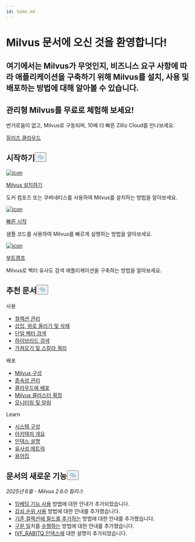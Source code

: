```yaml
---
id: home.md
---
```

<div class="doc-h1-wrapper">
<p><h1 class="title">
Milvus 문서에 오신 것을 환영합니다!</h1></p>
<p><h2 class="sub-title">
여기에서는 Milvus가 무엇인지, 비즈니스 요구 사항에 따라 애플리케이션을 구축하기 위해 Milvus를 설치, 사용 및 배포하는 방법에 대해 알아볼 수 있습니다.</h2></p>
</div>
<div class="doc-home-promotion-wrapper">
  <div class="promotion-content">
    <h2 class="promotion-title">관리형 Milvus를 무료로 체험해 보세요!</h2>
    <p class="promotion-desc">번거로움이 없고, Milvus로 구동되며, 10배 더 빠른 Zilliz Cloud를 만나보세요.</p>
  </div>
  <div class="cta-wrapper">
   <a class="cta-global" href="https://cloud.zilliz.com/signup?utm_source=partner&utm_medium=referral&utm_campaign=2025-02-24_doc_home_milvus.io">질리즈 클라우드</a></div>
</div>
<h2 id="Get-Started" class="common-anchor-header">시작하기<button data-href="#Get-Started" class="anchor-icon" translate="no">
      <svg translate="no"
        aria-hidden="true"
        focusable="false"
        height="20"
        version="1.1"
        viewBox="0 0 16 16"
        width="16"
      >
        <path
          fill="#0092E4"
          fill-rule="evenodd"
          d="M4 9h1v1H4c-1.5 0-3-1.69-3-3.5S2.55 3 4 3h4c1.45 0 3 1.69 3 3.5 0 1.41-.91 2.72-2 3.25V8.59c.58-.45 1-1.27 1-2.09C10 5.22 8.98 4 8 4H4c-.98 0-2 1.22-2 2.5S3 9 4 9zm9-3h-1v1h1c1 0 2 1.22 2 2.5S13.98 12 13 12H9c-.98 0-2-1.22-2-2.5 0-.83.42-1.64 1-2.09V6.25c-1.09.53-2 1.84-2 3.25C6 11.31 7.55 13 9 13h4c1.45 0 3-1.69 3-3.5S14.5 6 13 6z"
        ></path>
      </svg>
    </button></h2><div class="card-wrapper">
<div class="start_card_container">
  
   <a href="/docs/ko/v2.6.x/install_standalone-docker.md"> <img translate="no" src="/docs/v2.6.x/assets/home_install.svg" alt="icon" />
   </a> <a href="/docs/ko/v2.6.x/install_standalone-docker.md"> <p class="link-btn">Milvus 설치하기</p> </a><p>도커 컴포즈 또는 쿠버네티스를 사용하여 Milvus를 설치하는 방법을 알아보세요.</p>
</div>
<div class="start_card_container">
  
   <a href="/docs/ko/v2.6.x/quickstart.md"> <img translate="no" src="/docs/v2.6.x/assets/home_quick_start.svg" alt="icon" />
   </a> <a href="/docs/ko/v2.6.x/quickstart.md"> <p class="link-btn">빠른 시작</p> </a><p>샘플 코드를 사용하여 Milvus를 빠르게 실행하는 방법을 알아보세요.</p>
</div>
<div class="start_card_container">
  
   <a href="/bootcamp"> <img translate="no" src="/docs/v2.6.x/assets/home_bootcamp.svg" alt="icon" />
   </a> <a href="/bootcamp"> <p class="link-btn">부트캠프</p> </a><p>
  Milvus로 벡터 유사도 검색 애플리케이션을 구축하는 방법을 알아보세요.  </p>
</div>
</div>
<h2 id="Recommended-articles" class="common-anchor-header">추천 문서<button data-href="#Recommended-articles" class="anchor-icon" translate="no">
      <svg translate="no"
        aria-hidden="true"
        focusable="false"
        height="20"
        version="1.1"
        viewBox="0 0 16 16"
        width="16"
      >
        <path
          fill="#0092E4"
          fill-rule="evenodd"
          d="M4 9h1v1H4c-1.5 0-3-1.69-3-3.5S2.55 3 4 3h4c1.45 0 3 1.69 3 3.5 0 1.41-.91 2.72-2 3.25V8.59c.58-.45 1-1.27 1-2.09C10 5.22 8.98 4 8 4H4c-.98 0-2 1.22-2 2.5S3 9 4 9zm9-3h-1v1h1c1 0 2 1.22 2 2.5S13.98 12 13 12H9c-.98 0-2-1.22-2-2.5 0-.83.42-1.64 1-2.09V6.25c-1.09.53-2 1.84-2 3.25C6 11.31 7.55 13 9 13h4c1.45 0 3-1.69 3-3.5S14.5 6 13 6z"
        ></path>
      </svg>
    </button></h2><div class="doc-home-recommend-section">
<div class="recomment-item">
  <p>사용</p>
<ul>
<li><a href="/docs/ko/v2.6.x/manage-collections.md">컬렉션 관리</a></li>
<li><a href="/docs/ko/v2.6.x/insert-update-delete.md">삽입, 위로 올리기 및 삭제</a></li>
<li><a href="/docs/ko/v2.6.x/single-vector-search.md">단일 벡터 검색</a></li>
<li><a href="/docs/ko/v2.6.x/multi-vector-search.md">하이브리드 검색</a></li>
<li><a href="/docs/ko/v2.6.x/get-and-scalar-query.md">가져오기 및 스칼라 쿼리</a></li>
</ul>
</div>
<div class="recomment-item">
  <p>배포</p>
<ul>
<li><a href="/docs/ko/v2.6.x/configure-docker.md">Milvus 구성</a></li>
<li><a href="/docs/ko/v2.6.x/deploy_s3.md">종속성 관리</a></li>
<li><a href="/docs/ko/v2.6.x/eks.md">클라우드에 배포</a></li>
<li><a href="/docs/ko/v2.6.x/scaleout.md">Milvus 클러스터 확장</a></li>
<li><a href="/docs/ko/v2.6.x/monitor_overview.md">모니터링 및 알림</a></li>
</ul>
</div>
<div class="recomment-item">
  <p>Learn</p>
<ul>
<li><a href="/docs/ko/v2.6.x/system_configuration.md">시스템 구성</a></li>
<li><a href="/docs/ko/v2.6.x/architecture_overview.md">아키텍처 개요</a></li>
<li><a href="/docs/ko/v2.6.x/index-explained.md">인덱스 설명</a></li>
<li><a href="/docs/ko/v2.6.x/metric.md">유사성 메트릭</a></li>
<li><a href="/docs/ko/v2.6.x/glossary.md">용어집</a></li>
</ul>
</div>
</div>
<div class="doc-home-what-is-new">
<h2 id="Whats-new-in-docs" class="common-anchor-header">문서의 새로운 기능<button data-href="#Whats-new-in-docs" class="anchor-icon" translate="no">
      <svg translate="no"
        aria-hidden="true"
        focusable="false"
        height="20"
        version="1.1"
        viewBox="0 0 16 16"
        width="16"
      >
        <path
          fill="#0092E4"
          fill-rule="evenodd"
          d="M4 9h1v1H4c-1.5 0-3-1.69-3-3.5S2.55 3 4 3h4c1.45 0 3 1.69 3 3.5 0 1.41-.91 2.72-2 3.25V8.59c.58-.45 1-1.27 1-2.09C10 5.22 8.98 4 8 4H4c-.98 0-2 1.22-2 2.5S3 9 4 9zm9-3h-1v1h1c1 0 2 1.22 2 2.5S13.98 12 13 12H9c-.98 0-2-1.22-2-2.5 0-.83.42-1.64 1-2.09V6.25c-1.09.53-2 1.84-2 3.25C6 11.31 7.55 13 9 13h4c1.45 0 3-1.69 3-3.5S14.5 6 13 6z"
        ></path>
      </svg>
    </button></h2><p><em>2025년 6월 - Milvus 2.6.0 릴리스</em></p>
<ul>
<li><a href="/docs/ko/v2.6.x/embedding-function-overview.md">임베딩 기능 사용</a> 방법에 대한 안내가 추가되었습니다.</li>
<li><a href="/docs/ko/v2.6.x/decay-ranker-overview.md">감쇠 순위 사용</a> 방법에 대한 안내를 추가했습니다.</li>
<li><a href="/docs/ko/v2.6.x/add-fields-to-an-existing-collection.md">기존 컬렉션에 필드를 추가하는</a> 방법에 대한 안내를 추가했습니다.</li>
<li><a href="/docs/ko/v2.6.x/phrase-match.md">구문 일</a>치를 <a href="/docs/ko/v2.6.x/phrase-match.md">수행하는</a> 방법에 대한 안내를 추가했습니다.</li>
<li><a href="/docs/ko/v2.6.x/ivf-rabitq.md">IVF_RABITQ 인덱스에</a> 대한 설명이 추가되었습니다.</li>
</ul>
</div>
